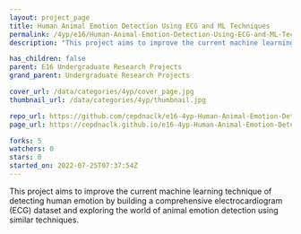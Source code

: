 ```yaml
---
layout: project_page
title: Human Animal Emotion Detection Using ECG and ML Techniques
permalink: /4yp/e16/Human-Animal-Emotion-Detection-Using-ECG-and-ML-Techniques/
description: "This project aims to improve the current machine learning technique of detecting human emotion by building a comprehensive electrocardiogram (ECG) dataset and exploring the world of animal emotion detection using similar techniques."

has_children: false
parent: E16 Undergraduate Research Projects
grand_parent: Undergraduate Research Projects

cover_url: /data/categories/4yp/cover_page.jpg
thumbnail_url: /data/categories/4yp/thumbnail.jpg

repo_url: https://github.com/cepdnaclk/e16-4yp-Human-Animal-Emotion-Detection-Using-ECG-and-ML-Techniques
page_url: https://cepdnaclk.github.io/e16-4yp-Human-Animal-Emotion-Detection-Using-ECG-and-ML-Techniques

forks: 5
watchers: 0
stars: 0
started_on: 2022-07-25T07:37:54Z
---
```

This project aims to improve the current machine learning technique of detecting human emotion by building a comprehensive electrocardiogram (ECG) dataset and exploring the world of animal emotion detection using similar techniques.

